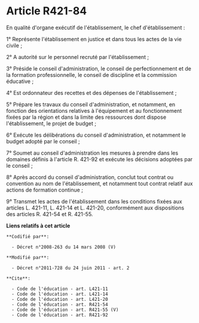 # Article R421-84

En qualité d'organe exécutif de l'établissement, le chef d'établissement : 

1° Représente l'établissement en justice et dans tous les actes de la vie civile ; 

2° A autorité sur le personnel recruté par l'établissement ; 

3° Préside le conseil d'administration, le conseil de perfectionnement et de la formation professionnelle, le conseil de
discipline et la commission éducative ; 

4° Est ordonnateur des recettes et des dépenses de l'établissement ; 

5° Prépare les travaux du conseil d'administration, et notamment, en fonction des orientations relatives à l'équipement et au
fonctionnement fixées par la région et dans la limite des ressources dont dispose l'établissement, le projet de budget ; 

6° Exécute les délibérations du conseil d'administration, et notamment le budget adopté par le conseil ; 

7° Soumet au conseil d'administration les mesures à prendre dans les domaines définis à l'article R. 421-92 et exécute les
décisions adoptées par le conseil ; 

8° Après accord du conseil d'administration, conclut tout contrat ou convention au nom de l'établissement, et notamment tout
contrat relatif aux actions de formation continue ; 

9° Transmet les actes de l'établissement dans les conditions fixées aux articles L. 421-11, L. 421-14 et L. 421-20,
conformément aux dispositions des articles R. 421-54 et R. 421-55.

**Liens relatifs à cet article**

	**Codifié par**:

	  - Décret n°2008-263 du 14 mars 2008 (V)

	**Modifié par**:

	  - Décret n°2011-728 du 24 juin 2011 - art. 2

	**Cite**:

	  - Code de l'éducation - art. L421-11
	  - Code de l'éducation - art. L421-14
	  - Code de l'éducation - art. L421-20
	  - Code de l'éducation - art. R421-54
	  - Code de l'éducation - art. R421-55 (V)
	  - Code de l'éducation - art. R421-92
